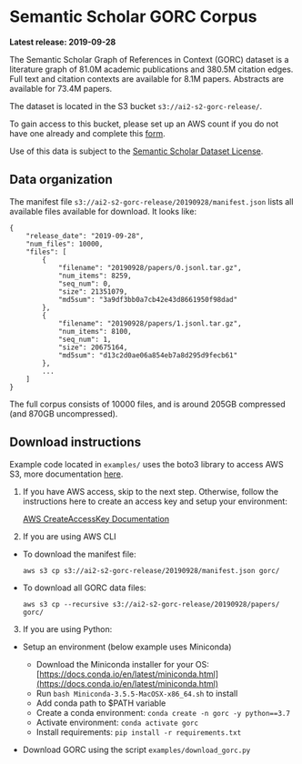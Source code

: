 # Semantic Scholar GORC Corpus

**Latest release: 2019-09-28**

The Semantic Scholar Graph of References in Context (GORC) dataset is a literature graph of 81.0M academic publications and 380.5M citation edges. 
Full text and citation contexts are available for 8.1M papers. Abstracts are available for 73.4M papers.

The dataset is located in the S3 bucket `s3://ai2-s2-gorc-release/`. 

To gain access to this bucket, please set up an AWS count if you do not have one already and complete this [form](https://docs.google.com/forms/d/e/1FAIpQLSeNeo4UBeRoe1taaN3oJ1Fr1BZokVs3vVo18mvfc0Lhnw7n1g/viewform).

Use of this data is subject to the [Semantic Scholar Dataset License](http://api.semanticscholar.org/corpus/legal/).

## Data organization

The manifest file `s3://ai2-s2-gorc-release/20190928/manifest.json` lists all available files available for download.  It looks like:
```
{
    "release_date": "2019-09-28",
    "num_files": 10000,
    "files": [
        {
            "filename": "20190928/papers/0.jsonl.tar.gz",
            "num_items": 8259,
            "seq_num": 0,
            "size": 21351079,
            "md5sum": "3a9df3bb0a7cb42e43d8661950f98dad"
        },
        {
            "filename": "20190928/papers/1.jsonl.tar.gz",
            "num_items": 8100,
            "seq_num": 1,
            "size": 20675164,
            "md5sum": "d13c2d0ae06a854eb7a8d295d9fecb61"
        },
        ...
    ]
}
```

The full corpus consists of 10000 files, and is around 205GB compressed (and 870GB uncompressed).

## Download instructions

Example code located in `examples/` uses the boto3 library to access AWS S3, more documentation [here](https://boto3.amazonaws.com/v1/documentation/api/latest/guide/s3-examples.html).

1. If you have AWS access, skip to the next step. Otherwise, follow the instructions here to create an access key and setup your environment:

    [AWS CreateAccessKey Documentation](https://docs.aws.amazon.com/IAM/latest/UserGuide/id_credentials_access-keys.html#Using_CreateAccessKey)

2. If you are using AWS CLI

* To download the manifest file:

    `aws s3 cp s3://ai2-s2-gorc-release/20190928/manifest.json gorc/`

* To download all GORC data files:

    `aws s3 cp --recursive s3://ai2-s2-gorc-release/20190928/papers/ gorc/`

3. If you are using Python:

* Setup an environment (below example uses Miniconda)
    * Download the Miniconda installer for your OS: [https://docs.conda.io/en/latest/miniconda.html](https://docs.conda.io/en/latest/miniconda.html)
    * Run `bash Miniconda-3.5.5-MacOSX-x86_64.sh` to install
    * Add conda path to $PATH variable
    * Create a conda environment: `conda create -n gorc -y python==3.7`
    * Activate environment: `conda activate gorc`
    * Install requirements: `pip install -r requirements.txt`
    
* Download GORC using the script `examples/download_gorc.py`
